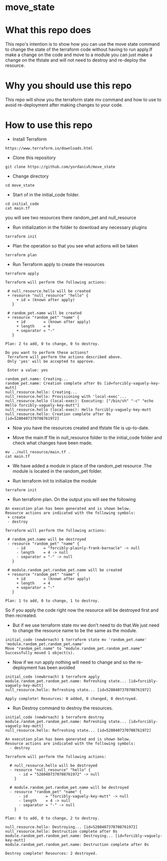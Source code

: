 # move_state

# What this repo does
This repo's intention is to show how you can use the move state command to change the state of the terraform code without having to run apply.If make a change on the code and move to a module you can just make a change on the tfstate and will not need to destroy and re-deploy the resource.

# Why you should use this repo

This repo will show you the terraform state mv command and how to use to avoid re-deployment after making changes to your code.

# How to use this repo

 * Install Terraform
 ```
 https://www.terraform.io/downloads.html
 ```
 
 * Clone this repository
 
 ```
 git clone https://github.com/yordanivh/move_state
 ```
 
 * Change directory
 
 ```
 cd move_state
 ```
 * Start of in the initial_code folder.
```
cd initial_code
cat main.tf
```
you will see two resources there random_pet and null_resource

* Run initialization in the folder to download any necessary plugins
 
 ```
 terraform init
 ```
 
* Plan the operation so that you see what actions will be taken
 
 ```
 terraform plan
 ```
 
 * Run Terraform apply to create the resources
 
 ```
 terraform apply
 ```
 
 ```
 Terraform will perform the following actions:

  # null_resource.hello will be created
  + resource "null_resource" "hello" {
      + id = (known after apply)
    }

  # random_pet.name will be created
  + resource "random_pet" "name" {
      + id        = (known after apply)
      + length    = 4
      + separator = "-"
    }

Plan: 2 to add, 0 to change, 0 to destroy.

Do you want to perform these actions?
  Terraform will perform the actions described above.
  Only 'yes' will be accepted to approve.

  Enter a value: yes

random_pet.name: Creating...
random_pet.name: Creation complete after 0s [id=forcibly-vaguely-key-mutt]
null_resource.hello: Creating...
null_resource.hello: Provisioning with 'local-exec'...
null_resource.hello (local-exec): Executing: ["/bin/sh" "-c" "echo Hello forcibly-vaguely-key-mutt"]
null_resource.hello (local-exec): Hello forcibly-vaguely-key-mutt
null_resource.hello: Creation complete after 0s [id=5280407370708761972]
```
 * Now you have the resources created and tfstate file is up-to-date.
 
 * Move the main.tf file in null_resource folder to the initial_code folder and check what changes have been made.
 
 ```
 mv ../null_resource/main.tf .
 cat main.tf
 ```
 
 * We have added a module in place of the random_pet resource .The module is located in the random_pet folder.
 
 * Run terraform init to initialize the module
 
 ```
 terraform init
 ```

 * Run terraform plan. On the output you will see the following
 
 ```
 An execution plan has been generated and is shown below.
Resource actions are indicated with the following symbols:
  + create
  - destroy

Terraform will perform the following actions:

  # random_pet.name will be destroyed
  - resource "random_pet" "name" {
      - id        = "forcibly-plainly-frank-barnacle" -> null
      - length    = 4 -> null
      - separator = "-" -> null
    }

  # module.random_pet.random_pet.name will be created
  + resource "random_pet" "name" {
      + id        = (known after apply)
      + length    = 4
      + separator = "-"
    }

Plan: 1 to add, 0 to change, 1 to destroy.
```
So if you apply the code right now the resource will be destroyed first and then recreated.

* But if we use terraform state mv we don't need to do that.We just need to change the resource name to be the same as the module.
```
initial_code (newbrnach) $ terraform state mv 'random_pet.name' 'module.random_pet.random_pet.name'
Move "random_pet.name" to "module.random_pet.random_pet.name"
Successfully moved 1 object(s).
```
* Now if we run apply nothing will need to change and so the re-deployment has been avoided
```
initial_code (newbrnach) $ terraform apply
module.random_pet.random_pet.name: Refreshing state... [id=forcibly-vaguely-key-mutt]
null_resource.hello: Refreshing state... [id=5280407370708761972]

Apply complete! Resources: 0 added, 0 changed, 0 destroyed.
```
* Run Destroy command to destroy the resources. 
```
initial_code (newbrnach) $ terraform destroy
module.random_pet.random_pet.name: Refreshing state... [id=forcibly-vaguely-key-mutt]
null_resource.hello: Refreshing state... [id=5280407370708761972]

An execution plan has been generated and is shown below.
Resource actions are indicated with the following symbols:
  - destroy

Terraform will perform the following actions:

  # null_resource.hello will be destroyed
  - resource "null_resource" "hello" {
      - id = "5280407370708761972" -> null
    }

  # module.random_pet.random_pet.name will be destroyed
  - resource "random_pet" "name" {
      - id        = "forcibly-vaguely-key-mutt" -> null
      - length    = 4 -> null
      - separator = "-" -> null
    }

Plan: 0 to add, 0 to change, 2 to destroy.

null_resource.hello: Destroying... [id=5280407370708761972]
null_resource.hello: Destruction complete after 0s
module.random_pet.random_pet.name: Destroying... [id=forcibly-vaguely-key-mutt]
module.random_pet.random_pet.name: Destruction complete after 0s

Destroy complete! Resources: 2 destroyed.
```

